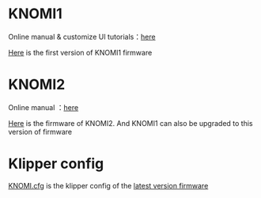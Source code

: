 # KNOMI1
Online manual & customize UI tutorials：[here](https://bigtreetech.github.io/docs/KNOMI.html#)

[Here](https://github.com/bigtreetech/KNOMI/tree/master/KNOMI1/Firmware) is the first version of KNOMI1 firmware

# KNOMI2
Online manual ：[here](https://bigtreetech.github.io/docs/KNOMI2.html#)

[Here](https://github.com/bigtreetech/KNOMI/tree/firmware) is the firmware of KNOMI2. And KNOMI1 can also be upgraded to this version of firmware


# Klipper config

[KNOMI.cfg](./KNOMI.cfg) is the klipper config of the [latest version firmware](https://github.com/bigtreetech/KNOMI/tree/firmware)